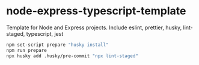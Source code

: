 # node-express-typescript-template
Template for Node and Express projects. Include eslint, prettier, husky, lint-staged, typescript, jest
```bash
npm set-script prepare "husky install"
npm run prepare
npx husky add .husky/pre-commit "npx lint-staged"
```
